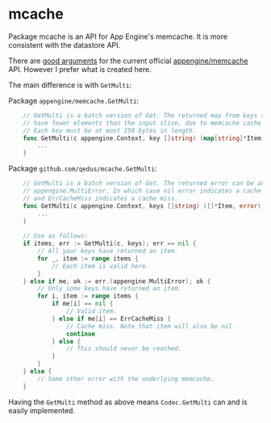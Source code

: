mcache
========

Package mcache is an API for App Engine's memcache. It is more consistent with the datastore API.

There are [good arguments](https://groups.google.com/forum/#!topic/google-appengine-go/kiuvTHf32zw/discussion) for the current official [appengine/memcache](https://developers.google.com/appengine/docs/go/memcache/reference) API. However I prefer what is created here.

The main difference is with `GetMulti`:

Package `appengine/memcache.GetMulti`:
```go
    // GetMulti is a batch version of Get. The returned map from keys to items may
    // have fewer elements than the input slice, due to memcache cache misses.
    // Each key must be at most 250 bytes in length.
    func GetMulti(c appengine.Context, key []string) (map[string]*Item, error) {
        ...
    }
```

Package `github.com/qedus/mcache.GetMulti`:
```go
    // GetMulti is a batch version of Get. The returned error can be an
    // appengine.MultiError. In which case nil error indicates a cache hit
    // and ErrCacheMiss indicates a cache miss.
    func GetMulti(c appengine.Context, keys []string) ([]*Item, error) {
        ...
    }
    
    // Use as follows:
    if items, err := GetMulti(c, keys); err == nil {
        // All your keys have returned an item.
        for _, item := range items {
            // Each item is valid here.
        }
    } else if me, ok := err.(appengine.MultiError); ok {
        // Only some keys have returned an item.
        for i, item := range items {
            if me[i] == nil {
                // Valid item.
            } else if me[i] == ErrCacheMiss {
                // Cache miss. Note that item will also be nil.
                continue
            } else {
                // This should never be reached.
            }
        }
    } else {
        // Some other error with the underlying memcache.
    }
```

Having the `GetMulti` method as above means `Codec.GetMulti` can and is easily implemented.

